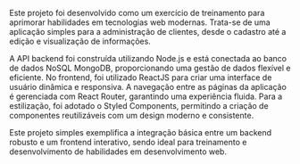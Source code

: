 Este projeto foi desenvolvido como um exercício de treinamento para aprimorar habilidades em tecnologias web modernas. Trata-se de uma aplicação simples para a administração de clientes, desde o cadastro até a edição e visualização de informações.

A API backend foi construída utilizando Node.js e está conectada ao banco de dados NoSQL MongoDB, proporcionando uma gestão de dados flexível e eficiente. No frontend, foi utilizado ReactJS para criar uma interface de usuário dinâmica e responsiva. A navegação entre as páginas da aplicação é gerenciada com React Router, garantindo uma experiência fluida. Para a estilização, foi adotado o Styled Components, permitindo a criação de componentes reutilizáveis com um design moderno e consistente.

Este projeto simples exemplifica a integração básica entre um backend robusto e um frontend interativo, sendo ideal para treinamento e desenvolvimento de habilidades em desenvolvimento web.

